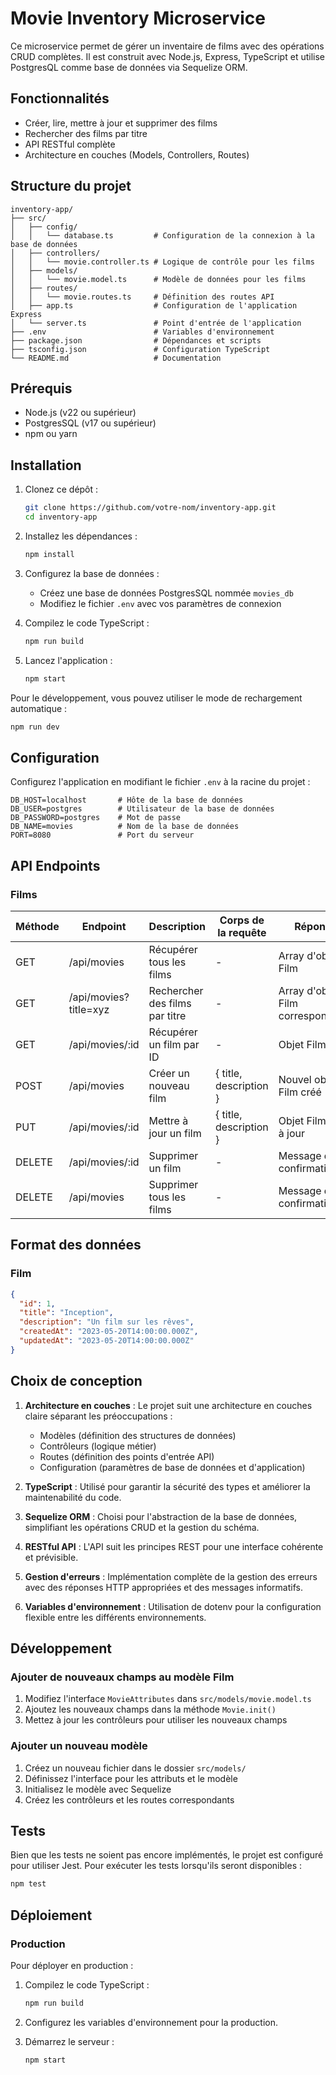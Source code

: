 # Movie Inventory Microservice

Ce microservice permet de gérer un inventaire de films avec des opérations CRUD complètes.
Il est construit avec Node.js, Express, TypeScript et utilise PostgresQL comme base de données via Sequelize ORM.

## Fonctionnalités

- Créer, lire, mettre à jour et supprimer des films
- Rechercher des films par titre
- API RESTful complète
- Architecture en couches (Models, Controllers, Routes)

## Structure du projet

```
inventory-app/
├── src/
│   ├── config/
│   │   └── database.ts         # Configuration de la connexion à la base de données
│   ├── controllers/
│   │   └── movie.controller.ts # Logique de contrôle pour les films
│   ├── models/
│   │   └── movie.model.ts      # Modèle de données pour les films
│   ├── routes/
│   │   └── movie.routes.ts     # Définition des routes API
│   ├── app.ts                  # Configuration de l'application Express
│   └── server.ts               # Point d'entrée de l'application
├── .env                        # Variables d'environnement
├── package.json                # Dépendances et scripts
├── tsconfig.json               # Configuration TypeScript
└── README.md                   # Documentation
```

## Prérequis

- Node.js (v22 ou supérieur)
- PostgresSQL (v17 ou supérieur)
- npm ou yarn

## Installation

1. Clonez ce dépôt :
   ```bash
   git clone https://github.com/votre-nom/inventory-app.git
   cd inventory-app
   ```

2. Installez les dépendances :
   ```bash
   npm install
   ```

3. Configurez la base de données :
   - Créez une base de données PostgresSQL nommée `movies_db`
   - Modifiez le fichier `.env` avec vos paramètres de connexion

4. Compilez le code TypeScript :
   ```bash
   npm run build
   ```

5. Lancez l'application :
   ```bash
   npm start
   ```

Pour le développement, vous pouvez utiliser le mode de rechargement automatique :
```bash
npm run dev
```

## Configuration

Configurez l'application en modifiant le fichier `.env` à la racine du projet :

```
DB_HOST=localhost       # Hôte de la base de données
DB_USER=postgres        # Utilisateur de la base de données
DB_PASSWORD=postgres    # Mot de passe
DB_NAME=movies          # Nom de la base de données
PORT=8080               # Port du serveur
```

## API Endpoints

### Films

| Méthode | Endpoint              | Description                    | Corps de la requête    | Réponse                            |
|---------|-----------------------|--------------------------------|------------------------|------------------------------------|
| GET     | /api/movies           | Récupérer tous les films       | -                      | Array d'objets Film                |
| GET     | /api/movies?title=xyz | Rechercher des films par titre | -                      | Array d'objets Film correspondants |
| GET     | /api/movies/:id       | Récupérer un film par ID       | -                      | Objet Film                         |
| POST    | /api/movies           | Créer un nouveau film          | { title, description } | Nouvel objet Film créé             |
| PUT     | /api/movies/:id       | Mettre à jour un film          | { title, description } | Objet Film mis à jour              |
| DELETE  | /api/movies/:id       | Supprimer un film              | -                      | Message de confirmation            |
| DELETE  | /api/movies           | Supprimer tous les films       | -                      | Message de confirmation            |

## Format des données

### Film

```json
{
  "id": 1,
  "title": "Inception",
  "description": "Un film sur les rêves",
  "createdAt": "2023-05-20T14:00:00.000Z",
  "updatedAt": "2023-05-20T14:00:00.000Z"
}
```

## Choix de conception

1. **Architecture en couches** : Le projet suit une architecture en couches claire séparant les préoccupations :
   - Modèles (définition des structures de données)
   - Contrôleurs (logique métier)
   - Routes (définition des points d'entrée API)
   - Configuration (paramètres de base de données et d'application)

2. **TypeScript** : Utilisé pour garantir la sécurité des types et améliorer la maintenabilité du code.

3. **Sequelize ORM** : Choisi pour l'abstraction de la base de données, simplifiant les opérations CRUD et la gestion du schéma.

4. **RESTful API** : L'API suit les principes REST pour une interface cohérente et prévisible.

5. **Gestion d'erreurs** : Implémentation complète de la gestion des erreurs avec des réponses HTTP appropriées et des messages informatifs.

6. **Variables d'environnement** : Utilisation de dotenv pour la configuration flexible entre les différents environnements.

## Développement

### Ajouter de nouveaux champs au modèle Film

1. Modifiez l'interface `MovieAttributes` dans `src/models/movie.model.ts`
2. Ajoutez les nouveaux champs dans la méthode `Movie.init()`
3. Mettez à jour les contrôleurs pour utiliser les nouveaux champs

### Ajouter un nouveau modèle

1. Créez un nouveau fichier dans le dossier `src/models/`
2. Définissez l'interface pour les attributs et le modèle
3. Initialisez le modèle avec Sequelize
4. Créez les contrôleurs et les routes correspondants

## Tests

Bien que les tests ne soient pas encore implémentés, le projet est configuré pour utiliser Jest.
Pour exécuter les tests lorsqu'ils seront disponibles :

```bash
npm test
```

## Déploiement

### Production

Pour déployer en production :

1. Compilez le code TypeScript :
   ```bash
   npm run build
   ```

2. Configurez les variables d'environnement pour la production.

3. Démarrez le serveur :
   ```bash
   npm start
   ```
